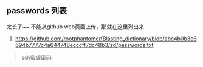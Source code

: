 ## passwords 列表
太长了~~ 不能从github web页面上传，那就在这里列出来

1. https://github.com/rootphantomer/Blasting_dictionary/blob/abc4b0b3c6694b7777c4a644748ecccff7dc48b3/zd/passwords.txt 
> ssh蜜罐密码
